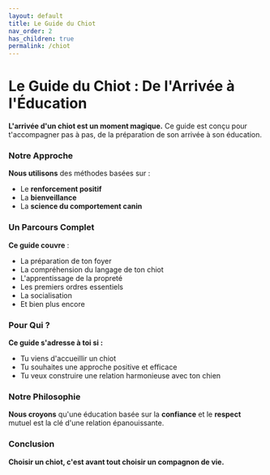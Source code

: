 ```yaml
---
layout: default
title: Le Guide du Chiot
nav_order: 2
has_children: true
permalink: /chiot
---
```


# Le Guide du Chiot : De l'Arrivée à l'Éducation

**L'arrivée d'un chiot est un moment magique.** Ce guide est conçu pour t'accompagner pas à pas, de la préparation de son arrivée à son éducation.

### **Notre Approche**

**Nous utilisons** des méthodes basées sur :
- Le **renforcement positif**
- La **bienveillance**
- La **science du comportement canin**

### **Un Parcours Complet**

**Ce guide couvre** :
- La préparation de ton foyer
- La compréhension du langage de ton chiot
- L'apprentissage de la propreté
- Les premiers ordres essentiels
- La socialisation
- Et bien plus encore

### **Pour Qui ?**

**Ce guide s'adresse à toi si :**
- Tu viens d'accueillir un chiot
- Tu souhaites une approche positive et efficace
- Tu veux construire une relation harmonieuse avec ton chien

### **Notre Philosophie**

**Nous croyons** qu'une éducation basée sur la **confiance** et le **respect** mutuel est la clé d'une relation épanouissante.

### **Conclusion**

**Choisir un chiot, c'est avant tout choisir un compagnon de vie.** 